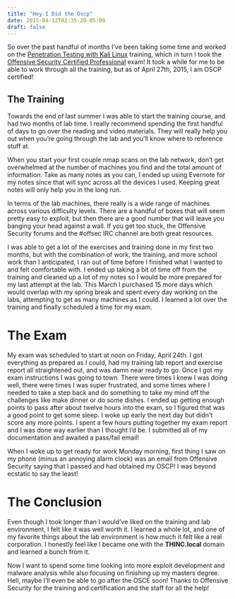```yaml
---
title: "Hey I Did the Oscp"
date: 2015-04-12T02:35:20-05:00
draft: false
---
```


So over the past handful of months I’ve been taking some time and worked on the [Penetration Testing with Kali Linux](https://www.offensive-security.com/information-security-training/penetration-testing-with-kali-linux/) training, which in turn I took the [Offensive Security Certified Professional](https://www.offensive-security.com/information-security-certifications/oscp-offensive-security-certified-professional/) exam! It took a while for me to be able to work through all the training, but as of April 27th, 2015, I am OSCP certified!

## The Training

Towards the end of last summer I was able to start the training course, and had two months of lab time. I really recommend spending the first handful of days to go over the reading and video materials. They will really help you out when you’re going through the lab and you’ll know where to reference stuff at.

When you start your first couple nmap scans on the lab network, don’t get overwhelmed at the number of machines you find and the total amount of information. Take as many notes as you can, I ended up using Evernote for my notes since that will sync across all the devices I used. Keeping great notes will only help you in the long run.

In terms of the lab machines, there really is a wide range of machines across various difficulty levels. There are a handful of boxes that will seem pretty easy to exploit, but then there are a good number that will leave you banging your head against a wall. If you get too stuck, the Offensive Security forums and the #offsec IRC channel are both great resources.

I was able to get a lot of the exercises and training done in my first two months, but with the combination of work, the training, and more school work than I anticipated, I ran out of time before I finished what I wanted to and felt comfortable with. I ended up taking a bit of time off from the training and cleaned up a lot of my notes so I would be more prepared for my last attempt at the lab. This March I purchased 15 more days which would overlap with my spring break and spent every day working on the labs, attempting to get as many machines as I could. I learned a lot over the training and finally scheduled a time for my exam.

# The Exam

My exam was scheduled to start at noon on Friday, April 24th. I got everything as prepared as I could, had my training lab report and exercise report all straightened out, and was damn near ready to go. Once I got my exam instructions I was going to town. There were times I knew I was doing well, there were times I was super frustrated, and some times where I needed to take a step back and do something to take my mind off the challenges like make dinner or do some dishes. I ended up getting enough points to pass after about twelve hours into the exam, so I figured that was a good point to get some sleep. I woke up early the next day but didn’t score any more points. I spent a few hours putting together my exam report and I was done way earlier than I thought I’d be. I submitted all of my documentation and awaited a pass/fail email!

When I woke up to get ready for work Monday morning, first thing I saw on my phone (minus an annoying alarm clock) was an email from Offensive Security saying that I passed and had obtained my OSCP! I was beyond ecstatic to say the least!

# The Conclusion

Even though I took longer than I would’ve liked on the training and lab environment, I felt like it was well worth it. I learned a whole lot, and one of my favorite things about the lab environment is how much it felt like a real corporation. I honestly feel like I became one with the **THINC.local** domain and learned a bunch from it.

Now I want to spend some time looking into more exploit development and malware analysis while also focusing on finishing up my masters degree. Hell, maybe I’ll even be able to go after the OSCE soon! Thanks to Offensive Security for the training and certification and the staff for all the help!
